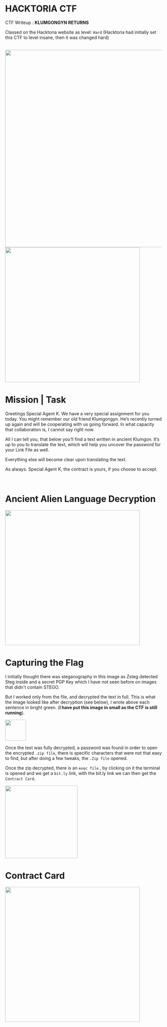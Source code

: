 # HACKTORIA CTF
CTF Writeup : **KLUMGONGYN RETURNS**

Classed on the Hacktoria website as level: `Hard`
(Hacktoria had initially set this CTF to level insane, then it was changed hard) 

<br>

<img width="633" src="https://user-images.githubusercontent.com/104733166/190494089-aaa3da3c-e570-4379-8a63-e2cd04978240.png">



<br>

<img width="433" src="https://user-images.githubusercontent.com/104733166/190491622-a87fce32-f59f-4386-b08c-c2b8feb7f79f.jpg">

# Mission | Task 

Greetings Special Agent K. We have a very special assignment for you today. You might remember our old friend Klumgongyn. He’s recently turned up again and will be cooperating with us going forward. In what capacity that collaboration is, I cannot say right now.

All I can tell you, that below you’ll find a text written in ancient Klumgon. It’s up to you to translate the text, which will help you uncover the password for your Link File as well.

Everything else will become clear upon translating the text.

As always. Special Agent K, the contract is yours, if you choose to accept.

<br>

# Ancient Alien Language Decryption 

<img width="433" src="https://user-images.githubusercontent.com/104733166/190492182-a2baa584-e1dc-4641-b8d4-617633229503.jpg">

<br>

# Capturing the Flag

I initially thought there was steganography in this image as Zsteg detected Steg inside and a secret PGP Key which I have not seen before on images that didn't contain STEGO.

But I worked only from the file, and decrypted the text in full.
This is what the image looked like after decryption (see below), I wrote above each sentence in bright green. (**I have put this image in small as the CTF is still running**).

<img width="67" src="https://user-images.githubusercontent.com/104733166/190493098-62705efc-b404-4415-9092-dfd922420e7a.png">
 
Once the text was fully decrypted, a password was found in order to open the encrypted `.zip file`, there is specific characters that were not that easy to find, but after doing a few tweaks, the  `.Zip file` opened.
 
Once the zip decrypted, there is an `exec file` , by clicking on it the terminal is opened and we get a `bit.ly` link, with the bit.ly link we can then get the  `Contract Card`.

<img width="233" src="https://user-images.githubusercontent.com/104733166/190493761-f4a4a96c-bed5-4cd1-82a3-a1ffb64054cc.png">

<br>

# Contract Card

<img width="433" src="https://user-images.githubusercontent.com/104733166/190493907-a1c753ad-01c2-471b-83d9-9f4f5ee38fe5.png">


